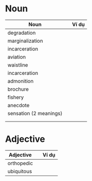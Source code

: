 # Noun

| Noun | | Ví dụ |
|---|---|---|
| degradation | | |
| marginalization | | |
| incarceration | | |
| aviation | | | 
| waistline | | |
| incarceration | | |
| admonition | | |
| brochure | | |
| fishery | | |
| anecdote | | |
| sensation (2 meanings) | | |
| | | |
| | | |

# Adjective

| Adjective | | Ví dụ |
|---|---|---|
| orthopedic |  | |
| ubiquitous | | |
